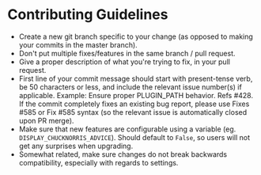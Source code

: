 # Contributing Guidelines

- Create a new git branch specific to your change (as opposed to making your commits in the master branch).
- Don't put multiple fixes/features in the same branch / pull request.
- Give a proper description of what you're trying to fix, in your pull request.
- First line of your commit message should start with present-tense verb, be 50 characters or less, and include the
relevant issue number(s) if applicable. Example: Ensure proper PLUGIN_PATH behavior. Refs #428. If the commit completely
fixes an existing bug report, please use Fixes #585 or Fix #585 syntax (so the relevant issue is automatically closed
upon PR merge).
- Make sure that new features are configurable using a variable (eg. `DISPLAY_CHUCKNORRIS_ADVICE`). Should default to
`False`, so users will not get any surprises when upgrading.
- Somewhat related, make sure changes do not break backwards compatibility, especially with regards to settings.
